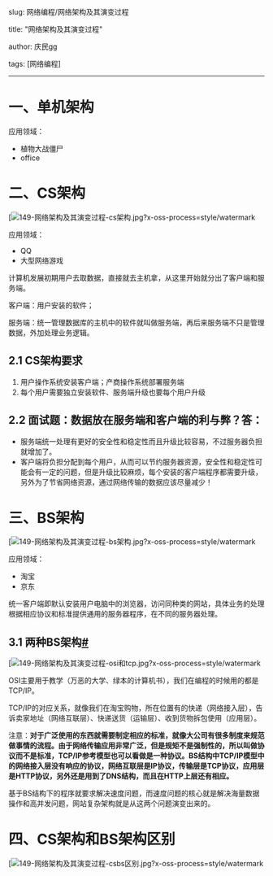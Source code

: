 



slug: 网络编程/网络架构及其演变过程

title: "网络架构及其演变过程" 

author: 庆民gg

tags: [网络编程]

***

# 一、单机架构

应用领域：

- 植物大战僵尸
- office

# 二、CS架构

[![149-网络架构及其演变过程-cs架构.jpg?x-oss-process=style/watermark](https://tva1.sinaimg.cn/large/007S8ZIlly1gjrmuh8zuyg30i20bft8v.gif)

应用领域：

- QQ
- 大型网络游戏

计算机发展初期用户去取数据，直接就去主机拿，从这里开始就分出了客户端和服务端。

客户端：用户安装的软件；

服务端：统一管理数据库的主机中的软件就叫做服务端，再后来服务端不只是管理数据，外加处理业务逻辑。

## 2.1 CS架构要求

1. 用户操作系统安装客户端；产商操作系统部署服务端
2. 每个用户需要独立安装软件、服务端升级也要每个用户升级

## 2.2 面试题：数据放在服务端和客户端的利与弊？答：

- 服务端统一处理有更好的安全性和稳定性而且升级比较容易，不过服务器负担就增加了。
- 客户端将负担分配到每个用户，从而可以节约服务器资源，安全性和稳定性可能会有一定的问题，但是升级比较麻烦，每个安装的客户端程序都需要升级，另外为了节省网络资源，通过网络传输的数据应该尽量减少！

# 三、BS架构

[![149-网络架构及其演变过程-bs架构.jpg?x-oss-process=style/watermark](https://tva1.sinaimg.cn/large/007S8ZIlly1gjrmu37lukj30iu0bcq3i.jpg)

应用领域：

- 淘宝
- 京东

统一客户端即默认安装用户电脑中的浏览器，访问同种类的网站，具体业务的处理根据相应协议和标准提供通用的服务器程序，在不同的服务器处理。

## 3.1 两种BS架构[#](https://www.cnblogs.com/nickchen121/p/11004951.html#3155618247)

[![149-网络架构及其演变过程-osi和tcp.jpg?x-oss-process=style/watermark](https://tva1.sinaimg.cn/large/007S8ZIlly1gjrmtrs29sg30az06mdfq.gif)

OSI主要用于教学（万恶的大学、绿本的计算机书），我们在编程的时候用的都是TCP/IP。

TCP/IP的对应关系，就像我们在淘宝购物，所在位置有的快递（网络接入层），告诉卖家地址（网络互联层）、快递送货（运输层）、收到货物拆包使用（应用层）。

注意：**对于广泛使用的东西就需要制定相应的标准，就像大公司有很多制度来规范做事情的流程。由于网络传输应用非常广泛，但是规矩不是强制性的，所以叫做协议而不是标准，TCP/IP参考模型也可以看做是一种协议。BS结构中TCP/IP模型中的网络接入层没有响应的协议，网络互联层是IP协议，传输层是TCP协议，应用层是HTTP协议，另外还是用到了DNS结构，而且在HTTP上层还有相应。**

基于BS结构下的程序就要求解决速度问题，而速度问题的核心就是解决海量数据操作和高并发问题，网站复杂架构就是从这两个问题演变出来的。

# 四、CS架构和BS架构区别

[![149-网络架构及其演变过程-csbs区别.jpg?x-oss-process=style/watermark](https://tva1.sinaimg.cn/large/007S8ZIlly1gjrmtfxqs4j30dw0afmxt.jpg)